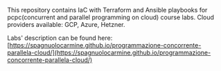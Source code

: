 This repository contains IaC with Terraform and Ansible playbooks for pcpc(concurrent and parallel programming on cloud) course labs.
Cloud providers available: GCP, Azure, Hetzner.

Labs' description can be found here: [https://spagnuolocarmine.github.io/programmazione-concorrente-parallela-cloud/](https://spagnuolocarmine.github.io/programmazione-concorrente-parallela-cloud/)

